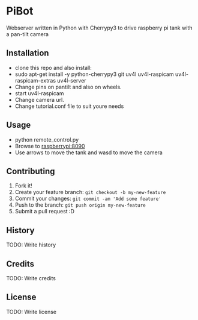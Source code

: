 # PiBot
Webserver written in Python with Cherrypy3 to drive raspberry pi tank with a pan-tilt camera
## Installation
- clone this repo and also install:
- sudo apt-get install -y python-cherrypy3 git uv4l uv4l-raspicam uv4l-raspicam-extras uv4l-server
- Change pins on pantilt and also on wheels.
- start uv4l-raspicam
- Change camera url.
- Change tutorial.conf file to suit youre needs

## Usage
- python remote_control.py
- Browse to <raspberrypi:8090>
- Use arrows to move the tank and wasd to move the camera

## Contributing
1. Fork it!
2. Create your feature branch: `git checkout -b my-new-feature`
3. Commit your changes: `git commit -am 'Add some feature'`
4. Push to the branch: `git push origin my-new-feature`
5. Submit a pull request :D

## History
TODO: Write history

## Credits
TODO: Write credits

## License
TODO: Write license
